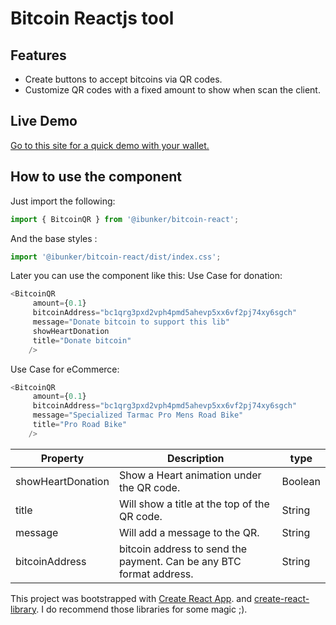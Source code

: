 # Bitcoin Reactjs tool
## Features
- Create buttons to accept bitcoins via QR codes.
- Customize QR codes with a fixed amount to show when scan the client.
## Live Demo
[Go to this site for a quick demo with your wallet.](https://ismaelterreno.github.io/bitcoin-react/)

## How to use the component
Just import the following:

```js
import { BitcoinQR } from '@ibunker/bitcoin-react';
```

And the base styles :

```js
import '@ibunker/bitcoin-react/dist/index.css';
```

Later you can use the component like this:
Use Case for donation:
```js
<BitcoinQR
     amount={0.1}
     bitcoinAddress="bc1qrg3pxd2vph4pmd5ahevp5xx6vf2pj74xy6sgch"
     message="Donate bitcoin to support this lib"
     showHeartDonation
     title="Donate bitcoin"
    />
```
Use Case for eCommerce:

```js
<BitcoinQR
     amount={0.1}
     bitcoinAddress="bc1qrg3pxd2vph4pmd5ahevp5xx6vf2pj74xy6sgch"
     message="Specialized Tarmac Pro Mens Road Bike"
     title="Pro Road Bike"
    />
```

Property | Description | type
------------ | ------------- | -------------
showHeartDonation | Show a Heart animation under the QR code. | Boolean
title | Will show a title at the top of the QR code. | String
message | Will add a message to the QR. | String
bitcoinAddress | bitcoin address to send the payment. Can be any BTC format address. | String


This project was bootstrapped with [Create React App](https://github.com/facebook/create-react-app).
and [create-react-library](https://www.npmjs.com/package/create-react-library). I do recommend those libraries for some magic ;).
